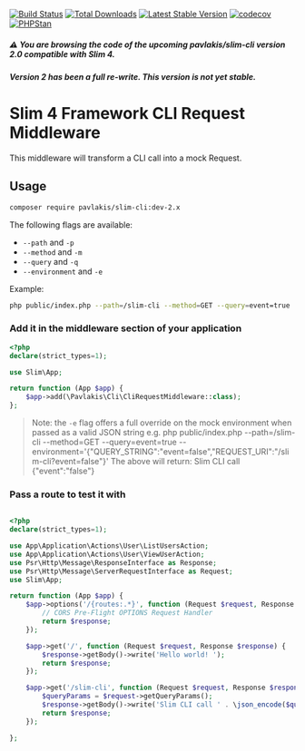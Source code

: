 [![Build Status](https://travis-ci.org/pavlakis/slim-cli.svg)](https://travis-ci.org/pavlakis/slim-cli)
[![Total Downloads](https://img.shields.io/packagist/dt/pavlakis/slim-cli.svg)](https://packagist.org/packages/pavlakis/slim-cli)
[![Latest Stable Version](https://img.shields.io/packagist/v/pavlakis/slim-cli.svg)](https://packagist.org/packages/pavlakis/slim-cli)
[![codecov](https://codecov.io/gh/pavlakis/slim-cli/branch/master/graph/badge.svg)](https://codecov.io/gh/pavlakis/slim-cli)
[![PHPStan](https://img.shields.io/badge/PHPStan-enabled-brightgreen.svg?style=flat)](https://github.com/phpstan/phpstan)

 ##### :warning: You are browsing the code of the upcoming pavlakis/slim-cli version 2.0 compatible with Slim 4.
 ##### Version 2 has been a full re-write. This version is not yet stable.

# Slim 4 Framework CLI Request Middleware

This middleware will transform a CLI call into a mock Request.

## Usage

```bash
composer require pavlakis/slim-cli:dev-2.x
```

The following flags are available:

* `--path` and `-p`
* `--method` and `-m`
* `--query` and `-q`
* `--environment` and `-e`

Example:

```bash
php public/index.php --path=/slim-cli --method=GET --query=event=true
```

### Add it in the middleware section of your application

```php
<?php
declare(strict_types=1);

use Slim\App;

return function (App $app) {
    $app->add(\Pavlakis\Cli\CliRequestMiddleware::class);
};
```

> Note: the `-e` flag offers a full override on the mock environment when passed as a valid JSON string
> e.g. php public/index.php --path=/slim-cli --method=GET --query=event=true --environment='{"QUERY_STRING":"event=false","REQUEST_URI":"/slim-cli?event=false"}'
> The above will return: Slim CLI call {"event":"false"}

### Pass a route to test it with

```php

<?php
declare(strict_types=1);

use App\Application\Actions\User\ListUsersAction;
use App\Application\Actions\User\ViewUserAction;
use Psr\Http\Message\ResponseInterface as Response;
use Psr\Http\Message\ServerRequestInterface as Request;
use Slim\App;

return function (App $app) {
    $app->options('/{routes:.*}', function (Request $request, Response $response) {
        // CORS Pre-Flight OPTIONS Request Handler
        return $response;
    });

    $app->get('/', function (Request $request, Response $response) {
        $response->getBody()->write('Hello world! ');
        return $response;
    });

    $app->get('/slim-cli', function (Request $request, Response $response) {
        $queryParams = $request->getQueryParams();
        $response->getBody()->write('Slim CLI call ' . \json_encode($queryParams));
        return $response;
    });

};

```
